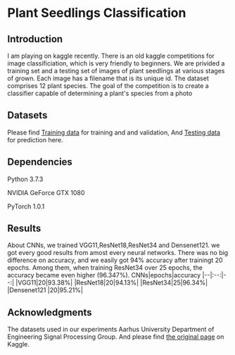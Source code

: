 Plant Seedlings Classification 
==============================
Introduction
--------------------
I am playing on kaggle recently. There is an old kaggle competitions for image classificiation, which is very friendly to beginners. We are privided a training set and a testing set of images of plant seedlings at various stages of grown. Each image has a filename that is its unique id. The dataset comprises 12 plant species. The goal of the competition is to create a classifier capable of determining a plant's species from a photo

## Datasets ##
Please find [Training data](https://www.kaggle.com/c/plant-seedlings-classification/download/train.zip) for training and 
and validation, 
And [Testing data](https://www.kaggle.com/c/plant-seedlings-classification/download/test.zip) for prediction here.
    
## Dependencies ##
Python 3.7.3

NVIDIA GeForce GTX 1080

PyTorch 1.0.1

## Results ##
About CNNs, we trained VGG11,ResNet18,ResNet34 and Densenet121. we got every good results from amost every neural networks.
There was no big difference on accuracy, and we easily got 94% accuracy after trainingt 20 epochs.
Among them, when training ResNet34 over 25 epochs, the accuracy became even higher (96.347%).
CNNs|epochs|accuracy
|--|:--:|--:|
|VGG11|20|93.38%|
|ResNet18|20|94.13%|
|ResNet34|25|96.34%|
|Densenet121 |20|95.21%|
## Acknowledgments ##
The datasets used in our experiments Aarhus University Department of Engineering Signal Processing Group.
And please find [the original page](https://www.kaggle.com/c/plant-seedlings-classification/overview) on Kaggle.
